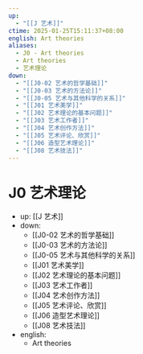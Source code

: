 ```yaml
---
up:
  - "[[J 艺术]]"
ctime: 2025-01-25T15:11:37+08:00
english: Art theories
aliases:
  - J0 - Art theories
  - Art theories
  - 艺术理论
down:
  - "[[J0-02 艺术的哲学基础]]"
  - "[[J0-03 艺术的方法论]]"
  - "[[J0-05 艺术与其他科学的关系]]"
  - "[[J01 艺术美学]]"
  - "[[J02 艺术理论的基本问题]]"
  - "[[J03 艺术工作者]]"
  - "[[J04 艺术创作方法]]"
  - "[[J05 艺术评论、欣赏]]"
  - "[[J06 造型艺术理论]]"
  - "[[J08 艺术技法]]"
---
```


# J0 艺术理论

- up: [[J 艺术]]
- down:
	- [[J0-02 艺术的哲学基础]]
	- [[J0-03 艺术的方法论]]
	- [[J0-05 艺术与其他科学的关系]]
	- [[J01 艺术美学]]
	- [[J02 艺术理论的基本问题]]
	- [[J03 艺术工作者]]
	- [[J04 艺术创作方法]]
	- [[J05 艺术评论、欣赏]]
	- [[J06 造型艺术理论]]
	- [[J08 艺术技法]]
- english:
	- Art theories
